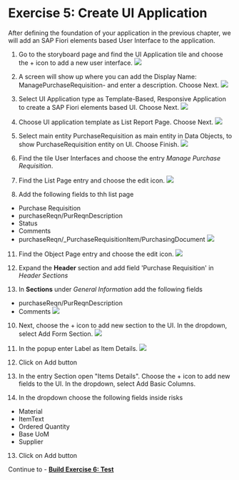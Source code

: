 # Exercise 5: Create UI Application
After defining the foundation of your application in the previous chapter, we will add an SAP Fiori elements based User Interface to the application.

1. Go to the storyboard page and find the UI Application tile and choose the + icon to add a new user interface.
![](images/UI_001.png)

2. A screen will show up where you can add the Display Name: ManagePurchaseRequisition-<Your-User-ID> and enter a description. Choose Next.
![](images/UI_002.png)

3. Select UI Application type as Template-Based, Responsive Application to create a SAP Fiori elements based UI. Choose Next.
![](images/UI_003.png)

4. Choose UI application template as List Report Page. Choose Next.
![](images/UI_004.png)

5. Select main entity PurchaseRequisition as main entity in Data Objects, to show PurchaseRequisition entity on UI. Choose Finish.
![](images/UI_005.png)

6. Find the tile User Interfaces and choose the entry *Manage Purchase Requisition*.

   
7. Find the List Page entry and choose the edit icon.
![](images/UI_007.png)
   
9. Add the following fields to thh list page

- Purchase Requisition
- purchaseReqn/PurReqnDescription
- Status
- Comments
- purchaseReqn/_PurchaseRequisitionItem/PurchasingDocument
![](images/UI_008.png)
11. Find the Object Page entry and choose the edit icon.
![](images/UI_009.png)
8. Expand the **Header** section and add field 'Purchase Requisition' in *Header Sections*
  
9. In **Sections** under *General Information* add the following fields
- purchaseReqn/PurReqnDescription
- Comments
![](images/UI_011.png)

10. Next, choose the + icon to add new section to the UI. In the dropdown, select Add Form Section.
![](images/UI_012.png)   
11. In the popup enter Label as Item Details.
![](images/UI_013.png)      
10. Click on Add button

11. In the entry Section open "Items Details". Choose the + icon to add new fields to the UI. In the dropdown, select Add Basic Columns.


12. In the dropdown choose the following fields inside risks

- Material
- ItemText
- Ordered Quantity
- Base UoM
- Supplier

13. Click on Add button

Continue to - **[Build Exercise 6: Test](../../../buildcode/exercises/ex6/README.md)**
